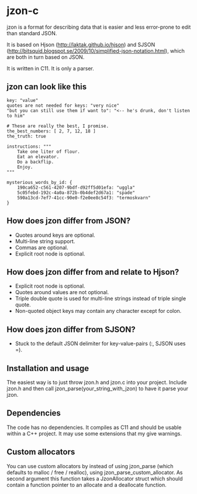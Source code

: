 jzon-c
======

jzon is a format for describing data that is easier and less error-prone to edit than standard JSON.

It is based on Hjson (http://laktak.github.io/hjson) and SJSON (http://bitsquid.blogspot.se/2009/10/simplified-json-notation.html), which are both in turn based on JSON.

It is written in C11. It is only a parser.

## jzon can look like this

```
key: "value"
quotes are not needed for keys: "very nice"
"but you can still use them if want to": "<-- he's drunk, don't listen to him"

# These are really the best, I promise.
the_best_numbers: [ 2, 7, 12, 18 ]
the_truth: true

instructions: """
    Take one liter of flour.
    Eat an elevator.
    Do a backflip.
    Enjoy.
"""

mysterious_words_by_id: {
    190ca652-c561-4207-9bdf-d92ff5d01efa: "uggla"
    5c05febd-192c-4a0a-872b-0b4def2d67a1: "spade"
    590a13cd-7ef7-41cc-90e0-f2e0ee8c54f3: "termoskvarn"
}
```


## How does jzon differ from JSON?

- Quotes around keys are optional.
- Multi-line string support.
- Commas are optional.
- Explicit root node is optional.

## How does jzon differ from and relate to Hjson?

- Explicit root node is optional.
- Quotes around values are not optional.
- Triple double quote is used for multi-line strings instead of triple single quote.
- Non-quoted object keys may contain any character except for colon.

## How does jzon differ from SJSON?

- Stuck to the default JSON delimiter for key-value-pairs (:, SJSON uses =).

## Installation and usage

The easiest way is to just throw jzon.h and jzon.c into your project. Include jzon.h and then call jzon_parse(your_string_with_jzon) to have it parse your jzon.

## Dependencies

The code has no dependencies. It compiles as C11 and should be usable within a C++ project. It may use some extensions that my give warnings.

## Custom allocators

You can use custom allocators by instead of using jzon_parse (which defaults to malloc / free / realloc), using jzon_parse_custom_allocator. As second argument this function takes a JzonAllocator struct which should contain a function pointer to an allocate and a deallocate function.
